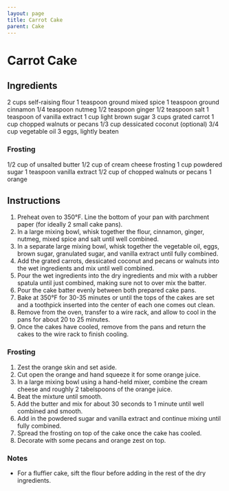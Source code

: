 ```yaml
---
layout: page
title: Carrot Cake
parent: Cake
---
```


# Carrot Cake

## Ingredients

2 cups self-raising flour
1 teaspoon ground mixed spice
1 teaspoon ground cinnamon
1/4 teaspoon nutmeg
1/2 teaspoon ginger
1/2 teaspoon salt
1 teaspoon of vanilla extract
1 cup light brown sugar
3 cups grated carrot
1 cup chopped walnuts or pecans
1/3 cup dessicated coconut (optional)
3/4 cup vegetable oil
3 eggs, lightly beaten

### Frosting

1/2 cup of unsalted butter
1/2 cup of cream cheese frosting
1 cup powdered sugar
1 teaspoon vanilla extract
1/2 cup of chopped walnuts or pecans
1 orange

## Instructions

1. Preheat oven to 350°F. Line the bottom of your pan with parchment paper (for ideally 2 small cake pans).
2. In a large mixing bowl, whisk together the flour, cinnamon, ginger, nutmeg, mixed spice and salt until well combined.
3. In a separate large mixing bowl, whisk together the vegetable oil, eggs, brown sugar, granulated sugar, and vanilla extract until fully combined.
4. Add the grated carrots, dessicated coconut and pecans or walnuts into the wet ingredients and mix until well combined.
5. Pour the wet ingredients into the dry ingredients and mix with a rubber spatula until just combined, making sure not to over mix the batter.
6. Pour the cake batter evenly between both prepared cake pans.
7. Bake at 350°F for 30-35 minutes or until the tops of the cakes are set and a toothpick inserted into the center of each one comes out clean.
8. Remove from the oven, transfer to a wire rack, and allow to cool in the pans for about 20 to 25 minutes.
9. Once the cakes have cooled, remove from the pans and return the cakes to the wire rack to finish cooling.

### Frosting

1. Zest the orange skin and set aside.
2. Cut open the orange and hand squeeze it for some orange juice.
3. In a large mixing bowl using a hand-held mixer, combine the cream cheese and roughly 2 tabelspoons of the orange juice.
4. Beat the mixture until smooth.
5. Add the butter and mix for about 30 seconds to 1 minute until well combined and smooth.
6. Add in the powdered sugar and vanilla extract and continue mixing until fully combined.
7. Spread the frosting on top of the cake once the cake has cooled.
8. Decorate with some pecans and orange zest on top.

### Notes

- For a fluffier cake, sift the flour before adding in the rest of the dry ingredients.
